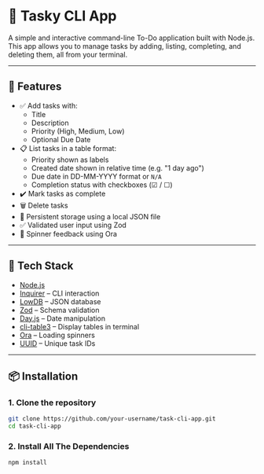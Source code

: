 # 📝 Tasky CLI App

A simple and interactive command-line To-Do application built with Node.js. This app allows you to manage tasks by adding, listing, completing, and deleting them, all from your terminal.

---

## 🚀 Features

- ✅ Add tasks with:
  - Title
  - Description
  - Priority (High, Medium, Low)
  - Optional Due Date
- 📋 List tasks in a table format:
  - Priority shown as labels
  - Created date shown in relative time (e.g. "1 day ago")
  - Due date in DD-MM-YYYY format or `N/A`
  - Completion status with checkboxes (☑ / ☐)
- ✔️ Mark tasks as complete
- 🗑️ Delete tasks
- 💾 Persistent storage using a local JSON file
- ✅ Validated user input using Zod
- 🔄 Spinner feedback using Ora

---

## 🧰 Tech Stack

- [Node.js](https://nodejs.org/)
- [Inquirer](https://www.npmjs.com/package/inquirer) – CLI interaction
- [LowDB](https://www.npmjs.com/package/lowdb) – JSON database
- [Zod](https://zod.dev/) – Schema validation
- [Day.js](https://day.js.org/) – Date manipulation
- [cli-table3](https://www.npmjs.com/package/cli-table3) – Display tables in terminal
- [Ora](https://www.npmjs.com/package/ora) – Loading spinners
- [UUID](https://www.npmjs.com/package/uuid) – Unique task IDs

---

## 📦 Installation

### 1. Clone the repository

```bash
git clone https://github.com/your-username/task-cli-app.git
cd task-cli-app
```
### 2. Install All The Dependencies 

```bash
npm install
```

